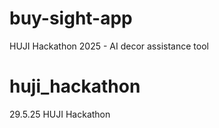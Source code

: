 # buy-sight-app
HUJI Hackathon 2025 - AI decor assistance tool

# huji_hackathon
29.5.25 HUJI Hackathon

